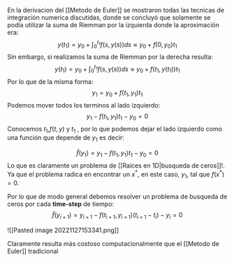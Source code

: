 En la derivacion del [[Metodo de Euler]] se mostraron todas las tecnicas de integración numerica discutidas, donde se concluyó que solamente se podía utilizar la suma de Riemman por la izquierda donde la aproximación era:
$$
y(t_1)=y_0+\int_{0}^{t_1}f(s,y(s))ds\approx y_0+f(0,y_0)t_1
$$
Sin embargo, si realizamos la suma de Riemman por la derecha resulta:
$$
y(t_1)=y_0+\int_{0}^{t_1}f(s,y(s))ds\approx y_0+f(t_1,y(t_1))t_1
$$
Por lo que de la misma forma:
$$
y_1=y_0+f(t_1,y_1)t_1
$$
Podemos mover todos los terminos al lado izquierdo:
$$
y_{1}-f(t_1,y_1)t_1-y_0=0
$$
Conocemos $t_{1}$,$f(t,y)$ y  $t_1$ , por lo que podemos dejar el lado izquierdo como una función que depende de $y_1$ es decir:

$$
\hat{f}(y_1)=y_{1}-f(t_1,y_1)t_1-y_0=0
$$
Lo que es claramente un problema de [[Raices en 1D|busqueda de ceros]]!. Ya que el problema radica en encontrar un $x^{*}$, en este caso, $y_1$, tal que $f(x^*)=0$. 

Por lo que de modo general debemos resolver un problema de busqueda de ceros por cada **time-step** de tiempo:
$$
\hat{f}(y_{i+1})=y_{i+1}-f(t_{i+1},y_{i+1})(t_{i+1}-t_{i})-y_i=0
$$


![[Pasted image 20221127153341.png]]

Claramente resulta más costoso computacionalmente que el [[Metodo de Euler]] tradicional